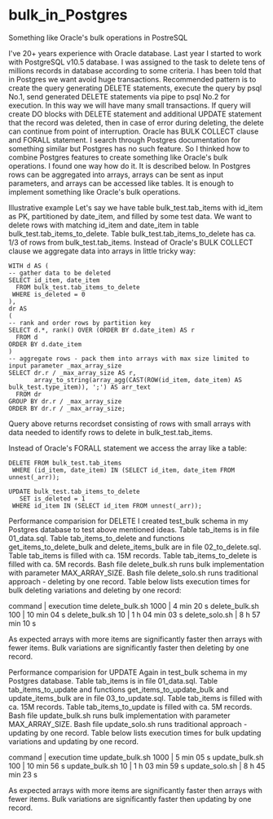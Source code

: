 # bulk_in_Postgres
Something like Oracle's bulk operations in PostreSQL

I've 20+ years experience with Oracle database. Last year I started to work with PostgreSQL v10.5 database. I was assigned to the task to delete tens of millions records in database according to some criteria. I has been told that in Postgres we want avoid huge transactions. Recommended pattern is to create the query generating DELETE statements, execute the query by psql No.1, send generated DELETE statements via pipe to psql No.2 for execution. In this way we will have many small transactions. If query will create DO blocks with DELETE statement and additional UPDATE statement that the record was deleted, then in case of error during deleting, the delete can continue from point of interruption.
Oracle has BULK COLLECT clause and FORALL statement. I search through Postgres documentation for something similar but Postgres has no such feature. So I thinked how to combine Postgres features to create something like Oracle's bulk operations. I found one way how do it. It is described below.
In Postgres rows can be aggregated into arrays, arrays can be sent as input parameters, and arrays can be accessed like tables. It is enough to implement something like Oracle's bulk operations.

Illustrative example
Let's say we have table bulk_test.tab_items with id_item as PK, partitioned by date_item, and filled by some test data. 
We want to delete rows with matching id_item and date_item in table bulk_test.tab_items_to_delete. Table bulk_test.tab_items_to_delete has ca. 1/3 of rows from bulk_test.tab_items.
Instead of Oracle's BULK COLLECT clause we aggregate data into arrays in little tricky way:

    WITH d AS (
    -- gather data to be deleted
    SELECT id_item, date_item
      FROM bulk_test.tab_items_to_delete
     WHERE is_deleted = 0
    ),
    dr AS 
    (
    -- rank and order rows by partition key
    SELECT d.*, rank() OVER (ORDER BY d.date_item) AS r
      FROM d
    ORDER BY d.date_item
    )
    -- aggregate rows - pack them into arrays with max size limited to input parameter _max_array_size
    SELECT dr.r / _max_array_size AS r,
           array_to_string(array_agg(CAST(ROW(id_item, date_item) AS bulk_test.type_item)), ';') AS arr_text
      FROM dr
    GROUP BY dr.r / _max_array_size
    ORDER BY dr.r / _max_array_size;

Query above returns recordset consisting of rows with small arrays with data needed to identify rows to delete in bulk_test.tab_items.


Instead of Oracle's FORALL statement we access the array like a table:

    DELETE FROM bulk_test.tab_items
     WHERE (id_item, date_item) IN (SELECT id_item, date_item FROM unnest(_arr));

    UPDATE bulk_test.tab_items_to_delete
       SET is_deleted = 1
     WHERE id_item IN (SELECT id_item FROM unnest(_arr));

Performance comparision for DELETE
I created test_bulk schema in my Postgres database to test above mentioned ideas. Table tab_items is in file 01_data.sql. Table tab_items_to_delete and functions get_items_to_delete_bulk and delete_items_bulk are in file 02_to_delete.sql. Table tab_items is filled with ca. 15M records. Table tab_items_to_delete is filled with ca. 5M records. 
Bash file delete_bulk.sh runs bulk implementation with parameter MAX_ARRAY_SIZE. Bash file delete_solo.sh runs traditional approach - deleting by one record.
Table below lists execution times for bulk deleting variations and deleting by one record:

  command            |  execution time
 delete_bulk.sh 1000 |      4 min 20 s
 delete_bulk.sh 100  |     10 min 04 s
 delete_bulk.sh 10   | 1 h 04 min 03 s
 delete_solo.sh      | 8 h 57 min 10 s

As expected arrays with more items are significantly faster then arrays with fewer items. 
Bulk variations are significantly faster then deleting by one record.

Performance comparision for UPDATE
Again in test_bulk schema in my Postgres database. Table tab_items is in file 01_data.sql. Table tab_items_to_update and functions get_items_to_update_bulk and update_items_bulk are in file 03_to_update.sql. Table tab_items is filled with ca. 15M records. Table tab_items_to_update is filled with ca. 5M records. 
Bash file update_bulk.sh runs bulk implementation with parameter MAX_ARRAY_SIZE. Bash file update_solo.sh runs traditional approach - updating by one record.
Table below lists execution times for bulk updating variations and updating by one record.

  command            |  execution time
 update_bulk.sh 1000 |      5 min 05 s
 update_bulk.sh 100  |     10 min 56 s
 update_bulk.sh 10   | 1 h 03 min 59 s
 update_solo.sh      | 8 h 45 min 23 s

As expected arrays with more items are significantly faster then arrays with fewer items. 
Bulk variations are significantly faster then updating by one record.
